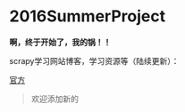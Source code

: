 # 2016SummerProject

**啊，终于开始了，我的锅！！**

scrapy学习网站博客，学习资源等（陆续更新）：

[官方](http://scrapy-chs.readthedocs.io/zh_CN/1.0/intro/tutorial.html)

> 欢迎添加新的
